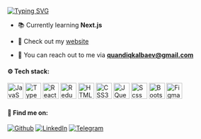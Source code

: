 [![Typing SVG](https://readme-typing-svg.herokuapp.com?font=Fira+Code&duration=1500&pause=1000&color=0CFF32&background=000000&center=true&vCenter=true&multiline=true&width=845&height=100&lines=Hello!+Welcome+to+my+GitHub+profile!;I'm+Quandiq+Kalbaev%2C;21+y.o+Front-End+Developer)](https://git.io/typing-svg)

- 📚 Currently learning **Next.js**

- 🔗 Check out my [website](https://magsat.me/)

- 📧 You can reach out to me via **quandiqkalbaev@gmail.com**

<h4 align="left">⚙ Tech stack:</h4>

<p align="left">
<a href="https://developer.mozilla.org/en-US/docs/Web/JavaScript" target="_blank" rel="noreferrer"><img src="https://raw.githubusercontent.com/danielcranney/readme-generator/main/public/icons/skills/javascript-colored.svg" width="36" height="36" alt="JavaScript" /></a>
<a href="https://www.typescriptlang.org/" target="_blank" rel="noreferrer"><img src="https://raw.githubusercontent.com/danielcranney/readme-generator/main/public/icons/skills/typescript-colored.svg" width="36" height="36" alt="TypeScript" /></a>
<a href="https://reactjs.org/" target="_blank" rel="noreferrer"><img src="https://raw.githubusercontent.com/danielcranney/readme-generator/main/public/icons/skills/react-colored.svg" width="36" height="36" alt="React" /></a>
<a href="https://redux.js.org/" target="_blank" rel="noreferrer"><img src="https://raw.githubusercontent.com/danielcranney/readme-generator/main/public/icons/skills/redux-colored.svg" width="36" height="36" alt="Redux" /></a>
<a href="https://developer.mozilla.org/en-US/docs/Glossary/HTML5" target="_blank" rel="noreferrer"><img src="https://raw.githubusercontent.com/danielcranney/readme-generator/main/public/icons/skills/html5-colored.svg" width="36" height="36" alt="HTML5" /></a>
<a href="https://www.w3.org/TR/CSS/#css" target="_blank" rel="noreferrer"><img src="https://raw.githubusercontent.com/danielcranney/readme-generator/main/public/icons/skills/css3-colored.svg" width="36" height="36" alt="CSS3" /></a>
<a href="https://jquery.com/" target="_blank" rel="noreferrer"><img src="https://raw.githubusercontent.com/danielcranney/readme-generator/main/public/icons/skills/jquery-colored.svg" width="36" height="36" alt="JQuery" /></a>
<a href="https://sass-lang.com/" target="_blank" rel="noreferrer"><img src="https://raw.githubusercontent.com/danielcranney/readme-generator/main/public/icons/skills/sass-colored.svg" width="36" height="36" alt="Scss" /></a>
<a href="https://getbootstrap.com/" target="_blank" rel="noreferrer"><img src="https://raw.githubusercontent.com/danielcranney/readme-generator/main/public/icons/skills/bootstrap-colored.svg" width="36" height="36" alt="Bootstrap" /></a>
<a href="https://www.figma.com/" target="_blank" rel="noreferrer"><img src="https://raw.githubusercontent.com/danielcranney/readme-generator/main/public/icons/skills/figma-colored.svg" width="36" height="36" alt="Figma" /></a>
</p>
<h4 align="left">🔎 Find me on:</h4>
<p align="left">
<a href="https://github.com/quandiqkalbaev" target="_blank"><img alt="Github" 
src="https://img.shields.io/badge/github-%23121011.svg?style=for-the-badge&logo=github&logoColor=white" /></a> <a 
href="https://www.linkedin.com/in/quandiqkalbaev" target="_blank"><img alt="LinkedIn" 
src="https://img.shields.io/badge/linkedin-%230077B5.svg?style=for-the-badge&logo=linkedin&logoColor=white" /></a> 
<a href="https://t.me/quandiqkalbaev" target="_blank"><img alt="Telegram" 
src="https://img.shields.io/badge/Telegram-2CA5E0?style=for-the-badge&logo=telegram&logoColor=white" /></a>
</p>
